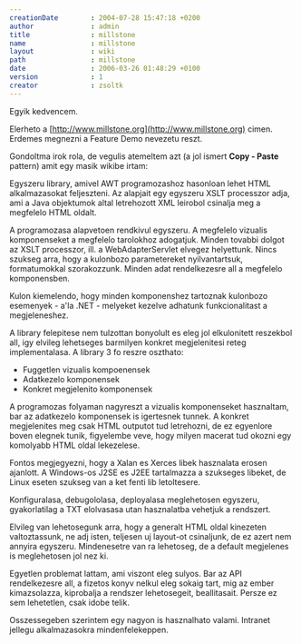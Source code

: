 ```yaml
---
creationDate        : 2004-07-28 15:47:18 +0200 
author              : admin 
title               : millstone 
name                : millstone 
layout              : wiki 
path                : millstone 
date                : 2006-03-26 01:48:29 +0100 
version             : 1 
creator             : zsoltk 
---
```

Egyik kedvencem.

Elerheto a [http://www.millstone.org](http://www.millstone.org) cimen. Erdemes megnezni a Feature Demo nevezetu reszt.

Gondoltma irok rola, de vegulis atemeltem azt (a jol ismert __Copy - Paste__ pattern) amit egy masik wikibe irtam:

Egyszeru library, amivel AWT programozashoz hasonloan lehet HTML alkalmazasokat feljeszteni. Az alapjait egy egyszeru XSLT processzor adja, ami a Java objektumok altal letrehozott XML leirobol csinalja meg a megfelelo HTML oldalt.

A programozasa alapvetoen rendkivul egyszeru. A megfelelo vizualis komponenseket a megfelelo tarolokhoz adogatjuk. Minden tovabbi dolgot az XSLT processzor, ill. a WebAdapterServlet elvegez helyettunk. Nincs szukseg arra, hogy a kulonbozo parametereket nyilvantartsuk, formatumokkal szorakozzunk. Minden adat rendelkezesre all a megfelelo komponensben.

Kulon kiemelendo, hogy minden komponenshez tartoznak kulonbozo esemenyek - a'la .NET - melyeket kezelve adhatunk funkcionalitast a megjeleneshez.

A library felepitese nem tulzottan bonyolult es eleg jol elkulonitett reszekbol all, igy elvileg lehetseges barmilyen konkret megjelenitesi reteg implementalasa. A library 3 fo reszre oszthato:

*   Fuggetlen vizualis kompoenensek
*   Adatkezelo komponensek
*   Konkret megjelenito komponensek

A programozas folyaman nagyreszt a vizualis komponenseket hasznaltam, bar az adatkezelo komponensek is igertesnek tunnek. A konkret megjelenites meg csak HTML outputot tud letrehozni, de ez egyenlore boven elegnek tunik, figyelembe veve, hogy milyen macerat tud okozni egy komolyabb HTML oldal lekezelese.

Fontos megjegyezni, hogy a Xalan es Xerces libek hasznalata erosen ajanlott. A Windows-os J2SE es J2EE tartalmazza a szukseges libeket, de Linux eseten szukseg van a ket fenti lib letoltesere.

Konfiguralasa, debugololasa, deployalasa meglehetosen egyszeru, gyakorlatilag a TXT elolvasasa utan hasznalatba vehetjuk a rendszert.

Elvileg van lehetosegunk arra, hogy a generalt HTML oldal kinezeten valtoztassunk, ne adj isten, teljesen uj layout-ot csinaljunk, de ez azert nem annyira egyszeru. Mindenesetre van ra lehetoseg, de a default megjelenes is meglehetosen jol nez ki.

Egyetlen problemat lattam, ami viszont eleg sulyos. Bar az API rendelkezesre all, a fizetos konyv nelkul eleg sokaig tart, mig az ember kimazsolazza, kiprobalja a rendszer lehetosegeit, beallitasait. Persze ez sem lehetetlen, csak idobe telik.

Osszessegeben szerintem egy nagyon is hasznalhato valami. Intranet jellegu alkalmazasokra mindenfelekeppen. 
